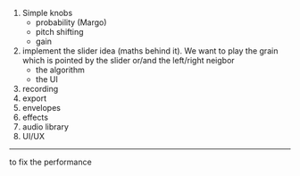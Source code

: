 1. Simple knobs
    - probability (Margo)
    - pitch shifting 
    - gain 
2. implement the slider idea (maths behind it). We want to play the grain which is pointed by the slider or/and the left/right neigbor 
    - the algorithm 
    - the UI 
3. recording
4. export
5. envelopes
6. effects 
7. audio library 
8. UI/UX

----
to fix the performance